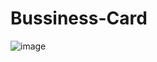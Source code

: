﻿# Bussiness-Card
![image](https://user-images.githubusercontent.com/73010664/114828001-5e246c80-9d97-11eb-8151-68283cebefbf.png)
